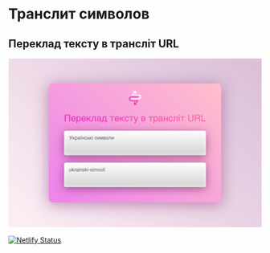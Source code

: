 # Транслит символов

## Переклад тексту в трансліт URL

![Транслит символов](screen.png)

[![Netlify Status](https://api.netlify.com/api/v1/badges/b021a8b3-e727-43f9-800d-b2dbe0e3321d/deploy-status)](https://app.netlify.com/sites/translit-online/deploys)